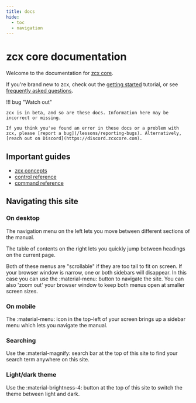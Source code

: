 ```yaml
---
title: docs
hide:
  - toc
  - navigation
---
```


# zcx core documentation

Welcome to the documentation for [zcx core](/).

If you're brand new to zcx, check out the [getting started](/tutorials/getting-started) tutorial, or see [frequently asked questions](/faq).

!!! bug "Watch out"
    
    zcx is in beta, and so are these docs. Information here may be incorrect or missing.

    If you think you've found an error in these docs or a problem with zcx, please [report a bug](/lessons/reporting-bugs). Alternatively, [reach out on Discord](https://discord.zcxcore.com).


## Important guides

- [zcx concepts](/tutorials/getting-started/zcx-concepts)
- [control reference](/reference/control-reference/z-control)
-  [command reference](/reference/command-reference)

## Navigating this site

### On desktop

The navigation menu on the left lets you move between different sections of the manual. 

The table of contents on the right lets you quickly jump between headings on the current page.

Both of these menus are "scrollable" if they are too tall to fit on screen. If your browser window is narrow, one or both sidebars will disappear. In this case you can use the :material-menu: button to navigate the site. You can also 'zoom out' your browser window to keep both menus open at smaller screen sizes.

### On mobile

The :material-menu: icon in the top-left of your screen brings up a sidebar menu which lets you navigate the manual.

### Searching

Use the :material-magnify: search bar at the top of this site to find your search term anywhere on this site.

### Light/dark theme

Use the :material-brightness-4: button at the top of this site to switch the theme between light and dark.
